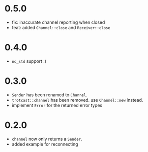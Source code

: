 # 0.5.0
- fix: inaccurate channel reporting when closed
- feat: added `Channel::close` and `Receiver::close`

# 0.4.0
- `no_std` support :)

# 0.3.0
- `Sender` has been renamed to `Channel`.
- `trotcast::channel` has been removed. use `Channel::new` instead.
- implement `Error` for the returned error types

# 0.2.0
- `channel` now only returns a `Sender`.
- added example for reconnecting
